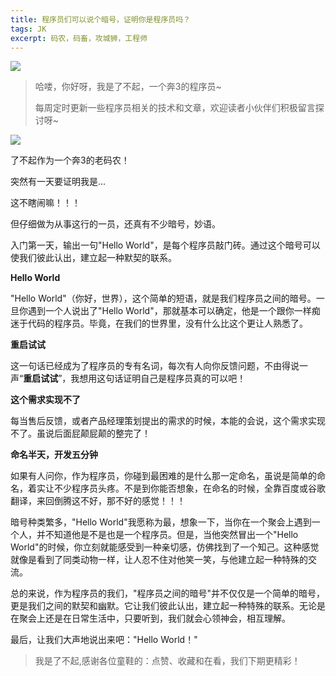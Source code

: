 ```yaml
---
title: 程序员们可以说个暗号，证明你是程序员吗？
tags: JK
excerpt: 码农，码畜，攻城狮，工程师
---
```


![](https://files.mdnice.com/user/27386/4bdc23fa-f86a-4746-9830-62046a9dce72.jpg)


> 哈喽，你好呀，我是了不起，一个奔3的程序员~ 
>
> 每周定时更新一些程序员相关的技术和文章，欢迎读者小伙伴们积极留言探讨呀~

 ![](https://files.mdnice.com/user/27386/87a2a27e-9476-4d8e-aaa8-cc4d4dd667ab.png)

了不起作为一个奔3的老码农！

突然有一天要证明我是...

这不瞎闹嘛！！！

但仔细做为从事这行的一员，还真有不少暗号，妙语。

入门第一天，输出一句"Hello World"，是每个程序员敲门砖。通过这个暗号可以使我们彼此认出，建立起一种默契的联系。

**Hello World**

"Hello World"（你好，世界），这个简单的短语，就是我们程序员之间的暗号。一旦你遇到一个人说出了"Hello World"，那就基本可以确定，他是一个跟你一样痴迷于代码的程序员。毕竟，在我们的世界里，没有什么比这个更让人熟悉了。

**重启试试**

这一句话已经成为了程序员的专有名词，每次有人向你反馈问题，不由得说一声“**重启试试**”，我想用这句话证明自己是程序员真的可以吧！

**这个需求实现不了**

每当售后反馈，或者产品经理策划提出的需求的时候，本能的会说，这个需求实现不了。虽说后面屁颠屁颠的整完了！

**命名半天，开发五分钟**

如果有人问你，作为程序员，你碰到最困难的是什么那一定命名，虽说是简单的命名，着实让不少程序员头疼。不是到你能否想象，在命名的时候，全靠百度或谷歌翻译，来回倒腾这不好，那不好的感觉！！！

暗号种类繁多，"Hello World"我愿称为最，想象一下，当你在一个聚会上遇到一个人，并不知道他是不是也是一个程序员。但是，当他突然冒出一个"Hello World"的时候，你立刻就能感受到一种亲切感，仿佛找到了一个知己。这种感觉就像是看到了同类动物一样，让人忍不住对他笑一笑，与他建立起一种特殊的交流。

总的来说，作为程序员的我们，"程序员之间的暗号"并不仅仅是一个简单的暗号，更是我们之间的默契和幽默。它让我们彼此认出，建立起一种特殊的联系。无论是在聚会上还是在日常生活中，只要听到，我们就会心领神会，相互理解。

最后，让我们大声地说出来吧："Hello World！"

>我是了不起,感谢各位童鞋的：点赞、收藏和在看，我们下期更精彩！
